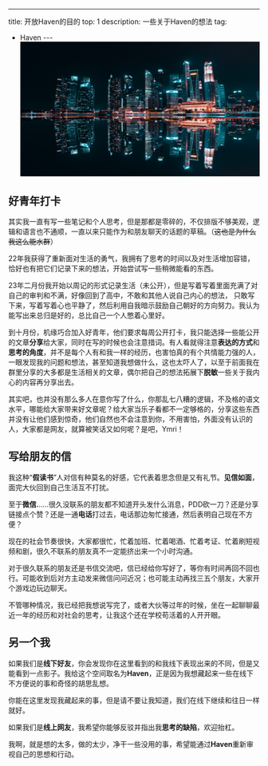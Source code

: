 ---

title: 开放Haven的目的
top: 1
description: 一些关于Haven的想法
tag:
 - Haven
---![pang-yuhao-wCi28eq8TF4.jpg](images/ec14fd7bd28932c9cb6ff76eb0e22a67.jpeg)
## 好青年打卡
其实我一直有写一些笔记和个人思考，但是那都是零碎的，不仅排版不够美观，逻辑和语言也不通顺，一直以来只能作为和朋友聊天的话题的草稿。（~~这也是为什么我这么能水群~~）

22年我获得了重新面对生活的勇气，我拥有了思考的时间以及对生活增加容错，恰好也有把它们记录下来的想法，开始尝试写一些稍微能看的东西。

23年二月份我开始以周记的形式记录生活（未公开），但是写着写着里面充满了对自己的审判和不满，好像回到了高中，不敢和其他人说自己内心的想法， 只敢写下来，写着写着心也平静了，然后利用自我暗示鼓励自己朝好的方向努力。我认为能写出来总归是好的，总比自己一个人憋着心里好。

到十月份，机缘巧合加入好青年，他们要求每周公开打卡，我只能选择一些能公开的文章**分享**给大家，同时在写的时候也会注意措词。有人看就得注意**表达的方式**和**思考的角度**，并不是每个人有和我一样的经历，也害怕真的有个共情能力强的人，一眼发现我的问题和想法，甚至知道我想做什么，这也太吓人了，以至于前面我在群里分享的大多都是生活相关的文章，偶尔把自己的想法拓展下**脱敏**一些关于我内心的内容再分享出去。

其实吧，也并没有那么多人在意你写了什么，你那乱七八糟的逻辑，不及格的语文水平，哪能给大家带来好文章呢？给大家当乐子看都不一定够格的，分享这些东西并没有让他们感到惊奇，他们自然也不会注意到你，不用害怕，外面没有认识的人，大家都是网友，就算被笑话又如何呢？是吧，Ymri！

## 写给朋友的信
我这种“**假读书**”人对信有种莫名的好感，它代表着思念但是又有礼节。**见信如面**，面完大伙回到自己生活互不打扰。

至于**微信.**.....很久没联系的朋友都不知道开头发什么消息，PDD砍一刀？还是分享链接点个赞？还是一通**电话**打过去，电话那边匆忙接通，然后表明自己现在不方便？

现在的社会节奏很快，大家都很忙，忙着加班、忙着喝酒、忙着考证、忙着刷短视频和剧，很久不联系的朋友真不一定能挤出来一个小时沟通。

对于很久联系的朋友还是书信交流吧，信已经给你写好了，等你有时间再回不回也行。可能收到后对方主动发来微信问问近况；也可能主动再找三五个朋友，大家开个游戏边玩边聊天。

不管哪种情况，我已经把我想说写完了，或者大伙等过年的时候，坐在一起聊聊最近一年的经历和对社会的思考，让我这个还在学校苟活着的人开开眼。

## 另一个我
如果我们是**线下好友**，你会发现你在这里看到的和我线下表现出来的不同，但是又能看到一点影子。我给这个空间取名为**Haven**，正是因为我想藏起来一些在线下不方便说的事和奇怪的胡思乱想。

你能在这里发现我藏起来的事，但是请不要让我知道，我们在线下继续和往日一样就好。

如果我们是**线上网友**，我希望你能够反驳并指出我**思考的缺陷**，欢迎抬杠。

我啊，就是想的太多，做的太少，净干一些没用的事，希望能通过**Haven**重新审视自己的思想和行动。

